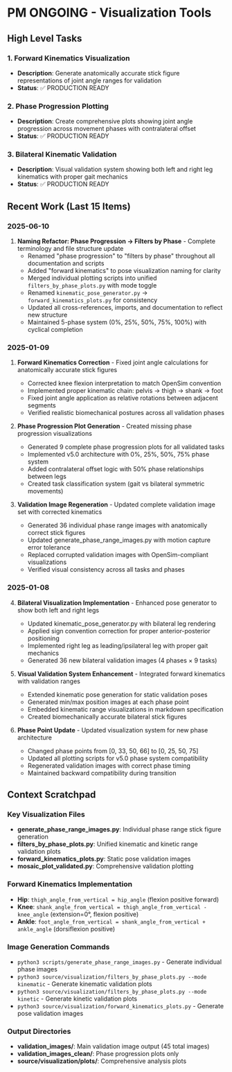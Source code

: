 # PM ONGOING - Visualization Tools

## High Level Tasks

### 1. Forward Kinematics Visualization
- **Description**: Generate anatomically accurate stick figure representations of joint angle ranges for validation
- **Status**: ✅ PRODUCTION READY

### 2. Phase Progression Plotting
- **Description**: Create comprehensive plots showing joint angle progression across movement phases with contralateral offset
- **Status**: ✅ PRODUCTION READY

### 3. Bilateral Kinematic Validation
- **Description**: Visual validation system showing both left and right leg kinematics with proper gait mechanics
- **Status**: ✅ PRODUCTION READY

## Recent Work (Last 15 Items)

### 2025-06-10
1. **Naming Refactor: Phase Progression → Filters by Phase** - Complete terminology and file structure update
   - Renamed "phase progression" to "filters by phase" throughout all documentation and scripts
   - Added "forward kinematics" to pose visualization naming for clarity
   - Merged individual plotting scripts into unified `filters_by_phase_plots.py` with mode toggle
   - Renamed `kinematic_pose_generator.py` → `forward_kinematics_plots.py` for consistency
   - Updated all cross-references, imports, and documentation to reflect new structure
   - Maintained 5-phase system (0%, 25%, 50%, 75%, 100%) with cyclical completion

### 2025-01-09
1. **Forward Kinematics Correction** - Fixed joint angle calculations for anatomically accurate stick figures
   - Corrected knee flexion interpretation to match OpenSim convention
   - Implemented proper kinematic chain: pelvis → thigh → shank → foot
   - Fixed joint angle application as relative rotations between adjacent segments
   - Verified realistic biomechanical postures across all validation phases

2. **Phase Progression Plot Generation** - Created missing phase progression visualizations
   - Generated 9 complete phase progression plots for all validated tasks
   - Implemented v5.0 architecture with 0%, 25%, 50%, 75% phase system
   - Added contralateral offset logic with 50% phase relationships between legs
   - Created task classification system (gait vs bilateral symmetric movements)

3. **Validation Image Regeneration** - Updated complete validation image set with corrected kinematics
   - Generated 36 individual phase range images with anatomically correct stick figures
   - Updated generate_phase_range_images.py with motion capture error tolerance
   - Replaced corrupted validation images with OpenSim-compliant visualizations
   - Verified visual consistency across all tasks and phases

### 2025-01-08
4. **Bilateral Visualization Implementation** - Enhanced pose generator to show both left and right legs
   - Updated kinematic_pose_generator.py with bilateral leg rendering
   - Applied sign convention correction for proper anterior-posterior positioning
   - Implemented right leg as leading/ipsilateral leg with proper gait mechanics
   - Generated 36 new bilateral validation images (4 phases × 9 tasks)

5. **Visual Validation System Enhancement** - Integrated forward kinematics with validation ranges
   - Extended kinematic pose generation for static validation poses
   - Generated min/max position images at each phase point
   - Embedded kinematic range visualizations in markdown specification
   - Created biomechanically accurate bilateral stick figures

6. **Phase Point Update** - Updated visualization system for new phase architecture
   - Changed phase points from [0, 33, 50, 66] to [0, 25, 50, 75]
   - Updated all plotting scripts for v5.0 phase system compatibility
   - Regenerated validation images with correct phase timing
   - Maintained backward compatibility during transition

## Context Scratchpad

### Key Visualization Files
- **generate_phase_range_images.py**: Individual phase range stick figure generation
- **filters_by_phase_plots.py**: Unified kinematic and kinetic range validation plots  
- **forward_kinematics_plots.py**: Static pose validation images
- **mosaic_plot_validated.py**: Comprehensive validation plotting

### Forward Kinematics Implementation
- **Hip**: `thigh_angle_from_vertical = hip_angle` (flexion positive forward)
- **Knee**: `shank_angle_from_vertical = thigh_angle_from_vertical - knee_angle` (extension=0°, flexion positive)
- **Ankle**: `foot_angle_from_vertical = shank_angle_from_vertical + ankle_angle` (dorsiflexion positive)

### Image Generation Commands
- `python3 scripts/generate_phase_range_images.py` - Generate individual phase images
- `python3 source/visualization/filters_by_phase_plots.py --mode kinematic` - Generate kinematic validation plots
- `python3 source/visualization/filters_by_phase_plots.py --mode kinetic` - Generate kinetic validation plots
- `python3 source/visualization/forward_kinematics_plots.py` - Generate pose validation images

### Output Directories
- **validation_images/**: Main validation image output (45 total images)
- **validation_images_clean/**: Phase progression plots only
- **source/visualization/plots/**: Comprehensive analysis plots